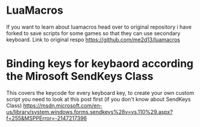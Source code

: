 # LuaMacros

If you want to learn about luamacros head over to original repository i have forked to save scripts for some games so that they can use secondary keyboard.
Link to original respo https://github.com/me2d13/luamacros

# Binding keys for keybaord according the Mirosoft SendKeys Class 
 This covers the keycode for every keyboard key, to create your own custom script you need to look at this post first (if you don't know about SendKeys Class) https://msdn.microsoft.com/en-us/library/system.windows.forms.sendkeys%28v=vs.110%29.aspx?f=255&MSPPError=-2147217396
  
